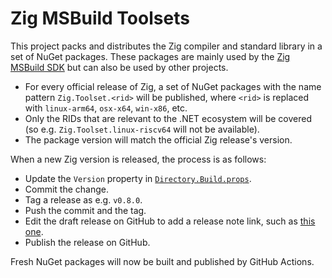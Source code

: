 # Zig MSBuild Toolsets

This project packs and distributes the Zig compiler and standard library in a
set of NuGet packages. These packages are mainly used by the
[Zig MSBuild SDK](https://github.com/alexrp/zig-msbuild-sdk) but can also be
used by other projects.

* For every official release of Zig, a set of NuGet packages with the name pattern
  `Zig.Toolset.<rid>` will be published, where `<rid>` is replaced with
  `linux-arm64`, `osx-x64`, `win-x86`, etc.
* Only the RIDs that are relevant to the .NET ecosystem will be covered (so e.g.
  `Zig.Toolset.linux-riscv64` will not be available).
* The package version will match the official Zig release's version.

When a new Zig version is released, the process is as follows:

* Update the `Version` property in
  [`Directory.Build.props`](Directory.Build.props).
* Commit the change.
* Tag a release as e.g. `v0.8.0`.
* Push the commit and the tag.
* Edit the draft release on GitHub to add a release note link, such as
  [this one](https://ziglang.org/download/0.8.0/release-notes.html).
* Publish the release on GitHub.

Fresh NuGet packages will now be built and published by GitHub Actions.
